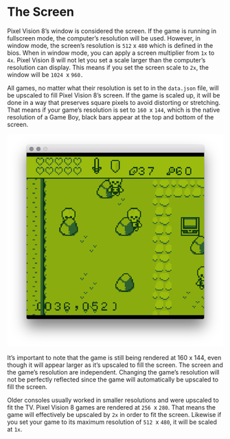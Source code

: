 # The Screen

Pixel Vision 8’s window is considered the screen. If the game is running in fullscreen mode, the computer’s resolution will be used. However, in window mode, the screen’s resolution is `512` x `480` which is defined in the bios. When in window mode, you can apply a screen multiplier from `1x` to `4x`. Pixel Vision 8 will not let you set a scale larger than the computer’s resolution can display. This means if you set the screen scale to `2x`, the window will be `1024 `x `960.`

All games, no matter what their resolution is set to in the `data.json` file, will be upscaled to fill Pixel Vision 8’s screen. If the game is scaled up, it will be done in a way that preserves square pixels to avoid distorting or stretching. That means if your game’s resolution is set to `160 `x `144`, which is the native resolution of a Game Boy, black bars appear at the top and bottom of the screen.

<p style="text-align:center"><img src="images/TheScreen_image_0.png" /></p>

It’s important to note that the game is still being rendered at 160 x 144, even though it will appear larger as it’s upscaled to fill the screen. The screen and the game’s resolution are independent. Changing the game’s resolution will not be perfectly reflected since the game will automatically be upscaled to fill the screen.

Older consoles usually worked in smaller resolutions and were upscaled to fit the TV. Pixel Vision 8 games are rendered at `256 `x `280`. That means the game will effectively be upscaled by `2x` in order to fit the screen. Likewise if you set your game to its maximum resolution of `512 `x `480`, it will be scaled at `1x`.


